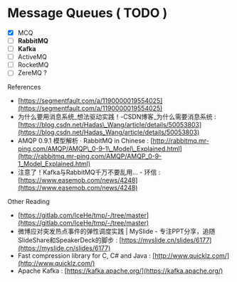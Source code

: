 # Message Queues \( TODO \)

* [x] MCQ
* [ ] **RabbitMQ**
* [ ] **Kafka**
* [ ] ActiveMQ
* [ ] RocketMQ
* [ ] ZereMQ ?

References

* [https://segmentfault.com/a/1190000019554025](https://segmentfault.com/a/1190000019554025)
* 为什么要用消息系统_想法驱动实践！-CSDN博客_为什么需要消息系统 : [https://blog.csdn.net/Hadas\_Wang/article/details/50053803](https://blog.csdn.net/Hadas_Wang/article/details/50053803)
* AMQP 0.9.1 模型解析 · RabbitMQ in Chinese : [http://rabbitmq.mr-ping.com/AMQP/AMQP\_0-9-1\_Model\_Explained.html](http://rabbitmq.mr-ping.com/AMQP/AMQP_0-9-1_Model_Explained.html)
* 注意了！Kafka与RabbitMQ千万不要乱用… - 环信 : [https://www.easemob.com/news/4248](https://www.easemob.com/news/4248)

Other Reading

* [https://gitlab.com/IceHe/tmp/-/tree/master](https://gitlab.com/IceHe/tmp/-/tree/master)
* 微博应对突发热点事件的弹性调度实践 \| MySlide - 专注PPT分享，追随SlideShare和SpeakerDeck的脚步 : [https://myslide.cn/slides/6177](https://myslide.cn/slides/6177)
* Fast compression library for C, C\# and Java : [http://www.quicklz.com/](http://www.quicklz.com/)
* Apache Kafka : [https://kafka.apache.org/](https://kafka.apache.org/)

